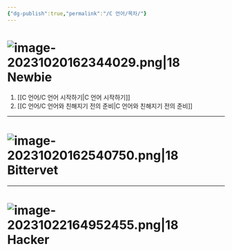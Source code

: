 ```yaml
---
{"dg-publish":true,"permalink":"/C 언어/목차/"}
---
```



# ![image-20231020162344029.png|18](/img/user/data/icon/%EB%AA%A9%EC%B0%A8/image-20231020162344029.png) Newbie


1. [[C 언어/C 언어 시작하기\|C 언어 시작하기]]
2. [[C 언어/C 언어와 친해지기 전의 준비\|C 언어와 친해지기 전의 준비]]


---------
# ![image-20231020162540750.png|18](/img/user/data/icon/%EB%AA%A9%EC%B0%A8/image-20231020162540750.png) Bittervet

------
# ![image-20231022164952455.png|18](/img/user/C%20%EC%96%B8%EC%96%B4/assets/%EB%AA%A9%EC%B0%A8/image-20231022164952455.png) Hacker



